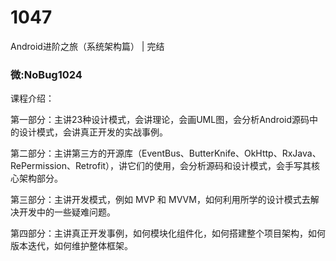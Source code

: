 # 1047
Android进阶之旅（系统架构篇） | 完结
### 微:NoBug1024 


课程介绍：

第一部分：主讲23种设计模式，会讲理论，会画UML图，会分析Android源码中的设计模式，会讲真正开发的实战事例。
 

第二部分：主讲第三方的开源库（EventBus、ButterKnife、OkHttp、RxJava、RePermission、Retrofit），讲它们的使用，会分析源码和设计模式，会手写其核心架构部分。
 

第三部分：主讲开发模式，例如 MVP 和 MVVM，如何利用所学的设计模式去解决开发中的一些疑难问题。
 

第四部分：主讲真正开发事例，如何模块化组件化，如何搭建整个项目架构，如何版本迭代，如何维护整体框架。
